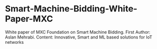 # Smart-Machine-Bidding-White-Paper-MXC
White paper of MXC Foundation on Smart Machine Bidding. First Author: Aslan Mehrabi. Content: Innovative, Smart and ML based solutions for IoT networks
